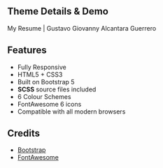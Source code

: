 ## Theme Details & Demo

My Resume | Gustavo Giovanny Alcantara Guerrero

## Features

-  Fully Responsive
-  HTML5 + CSS3
-  Built on Bootstrap 5
-  **SCSS** source files included
-  6 Colour Schemes
-  FontAwesome 6 icons
-  Compatible with all modern browsers

## Credits
- [Bootstrap](http://getbootstrap.com/)
- [FontAwesome](http://fortawesome.github.io/Font-Awesome/)
